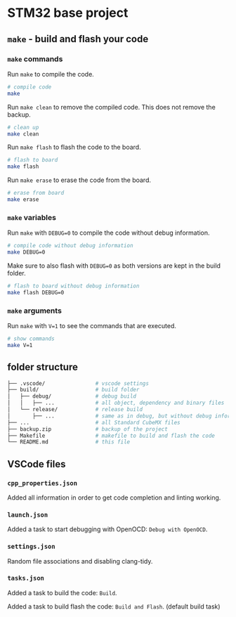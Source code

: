 # STM32 base project

## `make` - build and flash your code

### `make` commands

Run `make` to compile the code.

```sh { closeTerminalOnSuccess=false }
# compile code
make
```

Run `make clean` to remove the compiled code. This does not remove the backup.

```sh { closeTerminalOnSuccess=false }
# clean up
make clean
```

Run `make flash` to flash the code to the board.

```sh { closeTerminalOnSuccess=false }
# flash to board
make flash
```

Run `make erase` to erase the code from the board.

```sh { closeTerminalOnSuccess=false }
# erase from board
make erase
```

### `make` variables

Run `make` with `DEBUG=0` to compile the code without debug information.

```sh { closeTerminalOnSuccess=false }
# compile code without debug information
make DEBUG=0
```

Make sure to also flash with `DEBUG=0` as both versions are kept in the build folder.

```sh { closeTerminalOnSuccess=false }
# flash to board without debug information
make flash DEBUG=0
```

### `make` arguments

Run `make` with `V=1` to see the commands that are executed.

```sh { closeTerminalOnSuccess=false }
# show commands
make V=1
```

## folder structure

```sh
├── .vscode/                # vscode settings
├── build/                  # build folder
│   ├── debug/              # debug build
│   │   ├── ...             # all object, dependency and binary files
│   └── release/            # release build
│       ├── ...             # same as in debug, but without debug information
├── ...                     # all Standard CubeMX files
├── backup.zip              # backup of the project
├── Makefile                # makefile to build and flash the code
└── README.md               # this file
```

## VSCode files

### `cpp_properties.json`

Added all information in order to get code completion and linting working.

### `launch.json`

Added a task to start debugging with OpenOCD: `Debug with OpenOCD`.

### `settings.json`

Random file associations and disabling clang-tidy.

### `tasks.json`

Added a task to build the code: `Build`.

Added a task to build flash the code: `Build and Flash`. (default build task)